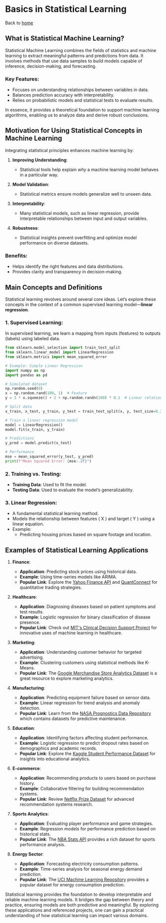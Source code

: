 # Basics in Statistical Learning

Back to [home](../README.md)

## What is Statistical Machine Learning?

Statistical Machine Learning combines the fields of statistics and machine learning to extract meaningful patterns and predictions from data. It involves methods that use data samples to build models capable of inference, decision-making, and forecasting.

### Key Features:
- Focuses on understanding relationships between variables in data.
- Balances prediction accuracy with interpretability.
- Relies on probabilistic models and statistical tests to evaluate results.

In essence, it provides a theoretical foundation to support machine learning algorithms, enabling us to analyze data and derive robust conclusions.

## Motivation for Using Statistical Concepts in Machine Learning

Integrating statistical principles enhances machine learning by:

1. **Improving Understanding**:
   - Statistical tools help explain *why* a machine learning model behaves in a particular way.

2. **Model Validation**:
   - Statistical metrics ensure models generalize well to unseen data.

3. **Interpretability**:
   - Many statistical models, such as linear regression, provide interpretable relationships between input and output variables.

4. **Robustness**:
   - Statistical insights prevent overfitting and optimize model performance on diverse datasets.

### Benefits:
- Helps identify the right features and data distributions.
- Provides clarity and transparency in decision-making.

## Main Concepts and Definitions

Statistical learning revolves around several core ideas. Let’s explore these concepts in the context of a common supervised learning model—**linear regression**.

### 1. **Supervised Learning**:
   In supervised learning, we learn a mapping from inputs (features) to outputs (labels) using labeled data.

```python
from sklearn.model_selection import train_test_split
from sklearn.linear_model import LinearRegression
from sklearn.metrics import mean_squared_error

# Example: Simple Linear Regression
import numpy as np
import pandas as pd

# Simulated dataset
np.random.seed(0)
x = np.random.rand(100, 1)  # Feature
y = 3 * x.squeeze() + 2 + np.random.randn(100) * 0.1  # Linear relationship with noise

# Split data
x_train, x_test, y_train, y_test = train_test_split(x, y, test_size=0.2, random_state=42)

# Train a linear regression model
model = LinearRegression()
model.fit(x_train, y_train)

# Predictions
y_pred = model.predict(x_test)

# Performance
mse = mean_squared_error(y_test, y_pred)
print(f"Mean Squared Error: {mse:.2f}")
```

### 2. **Training vs. Testing**:
   - **Training Data**: Used to fit the model.
   - **Testing Data**: Used to evaluate the model’s generalizability.

### 3. **Linear Regression**:
   - A fundamental statistical learning method.
   - Models the relationship between features \( X \) and target \( Y \) using a linear equation.
   - Example:
     - Predicting housing prices based on square footage and location.

## Examples of Statistical Learning Applications

1. **Finance**:
   - **Application**: Predicting stock prices using historical data.
   - **Example**: Using time-series models like ARIMA.
   - **Popular Link**: Explore the [Yahoo Finance API](https://finance.yahoo.com/) and [QuantConnect](https://www.quantconnect.com/) for quantitative trading strategies.

2. **Healthcare**:
   - **Application**: Diagnosing diseases based on patient symptoms and test results.
   - **Example**: Logistic regression for binary classification of disease presence.
   - **Popular Link**: Check out [MIT's Clinical Decision Support Project](https://clinicalml.org/) for innovative uses of machine learning in healthcare.

3. **Marketing**:
   - **Application**: Understanding customer behavior for targeted advertising.
   - **Example**: Clustering customers using statistical methods like K-Means.
   - **Popular Link**: The [Google Merchandise Store Analytics Dataset](https://support.google.com/analytics/answer/7586738?hl=en) is a great resource to explore marketing analytics.

4. **Manufacturing**:
   - **Application**: Predicting equipment failure based on sensor data.
   - **Example**: Linear regression for trend analysis and anomaly detection.
   - **Popular Link**: Learn from the [NASA Prognostics Data Repository](https://www.nasa.gov/content/prognostics-center-of-excellence-data-set-repository) which contains datasets for predictive maintenance.

5. **Education**:
   - **Application**: Identifying factors affecting student performance.
   - **Example**: Logistic regression to predict dropout rates based on demographics and academic records.
   - **Popular Link**: Explore the [Kaggle Student Performance Dataset](https://www.kaggle.com/datasets/aljarah/xAPI-Edu-Data) for insights into educational analytics.

6. **E-commerce**:
   - **Application**: Recommending products to users based on purchase history.
   - **Example**: Collaborative filtering for building recommendation systems.
   - **Popular Link**: Review [Netflix Prize Dataset](https://www.kaggle.com/datasets/netflix-inc/netflix-prize-data/) for advanced recommendation systems research.

7. **Sports Analytics**:
   - **Application**: Evaluating player performance and game strategies.
   - **Example**: Regression models for performance prediction based on historical stats.
   - **Popular Link**: The [NBA Stats API](https://www.nba.com/stats/) provides a rich dataset for sports performance analysis.

8. **Energy Sector**:
   - **Application**: Forecasting electricity consumption patterns.
   - **Example**: Time-series analysis for seasonal energy demand prediction.
   - **Popular Link**: The [UCI Machine Learning Repository](https://archive.ics.uci.edu/ml/datasets/Individual+household+electric+power+consumption) provides a popular dataset for energy consumption prediction.

Statistical learning provides the foundation to develop interpretable and reliable machine learning models. It bridges the gap between theory and practice, ensuring models are both predictive and meaningful. By exploring these applications and referenced projects, one can gain a practical understanding of how statistical learning can impact various domains.

